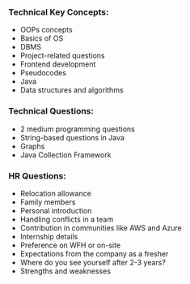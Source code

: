 ### **Technical Key Concepts:**

- OOPs concepts
- Basics of OS
- DBMS
- Project-related questions
- Frontend development
- Pseudocodes
- Java
- Data structures and algorithms

### **Technical Questions:**

- 2 medium programming questions
- String-based questions in Java
- Graphs
- Java Collection Framework

### **HR Questions:**

- Relocation allowance
- Family members
- Personal introduction
- Handling conflicts in a team
- Contribution in communities like AWS and Azure
- Internship details
- Preference on WFH or on-site
- Expectations from the company as a fresher
- Where do you see yourself after 2-3 years?
- Strengths and weaknesses
